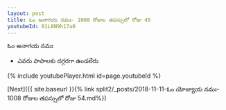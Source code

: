 ```yaml
---
layout: post
title: ఓం అనాగయ నమః- 1008 రోజుల తపస్సులో రోజు 45
youtubeId: 01L8N9h17a0
---
```

 
 
 ఓం అనాగయ నమః  
 
 -  ఎవరు పాపాలకు దగ్గరగా ఉండలేరు 
 
  
 
  
 
 
 
 
 
 


{% include youtubePlayer.html id=page.youtubeId %}
 
[Next]({{ site.baseurl }}{% link  split2/_posts/2018-11-11-ఓం యోజ్యాయ నమః- 1008 రోజుల తపస్సులో రోజు 54.md%})
 
